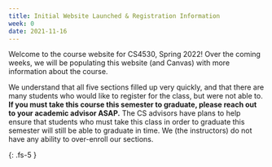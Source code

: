 ```yaml
---
title: Initial Website Launched & Registration Information
week: 0
date: 2021-11-16
---
```


Welcome to the course website for CS4530, Spring 2022! Over the coming weeks, we will be populating this website (and Canvas) with more information about the course.

We understand that all five sections filled up very quickly, and that there are many students who would like to register for the class, but were not able to.
**If you must take this course this semester to graduate, please reach out to your academic advisor ASAP.** The CS advisors have plans to help ensure that students who must take this class in order to graduate this semester will still be able to graduate in time. We (the instructors) do not have any ability to over-enroll our sections.

{: .fs-5 }

